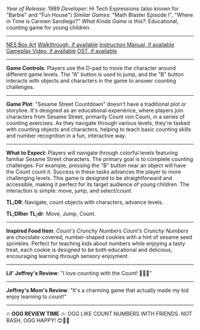 *Year of Release*: 1989
*Developer*: Hi Tech Expressions (also known for "Barbie" and "Fun House")
*Similar Games*: "Math Blaster Episode I", "Where in Time is Carmen Sandiego?"
*What Kinda Game is this?*: Educational, counting game for young children.

---
[NES Box Art](https://www.google.com/search?tbm=isch&q=NES+Box+Art+Sesame+Street+Countdown) 
[Walkthrough, if available](https://www.google.com/search?q=Walkthrough+NES+Sesame+Street+Countdown)
[Instruction Manual, if available](https://www.google.com/search?q=NES+Instruction+Manual+Sesame+Street+Countdown)
[Gameplay Video, if available](https://www.youtube.com/results?search_query=gameplay+NES+Sesame+Street+Countdown) 
[OST, if available](https://www.youtube.com/results?search_query=gameplay+NES+Sesame+Street+Countdown+OST)

- - -
**Game Controls**:
Players use the D-pad to move the character around different game levels. The "A" button is used to jump, and the "B" button interacts with objects and characters in the game to answer counting challenges.

- - -
**Game Plot**:
"Sesame Street Countdown" doesn't have a traditional plot or storyline. It's designed as an educational experience, where players join characters from Sesame Street, primarily Count von Count, in a series of counting exercises. As they navigate through various levels, they're tasked with counting objects and characters, helping to teach basic counting skills and number recognition in a fun, interactive way.

- - -
**What to Expect**: 
Players will navigate through colorful levels featuring familiar Sesame Street characters. The primary goal is to complete counting challenges. For example, pressing the "B" button near an object will have the Count count it. Success in these tasks advances the player to more challenging levels. This game is designed to be straightforward and accessible, making it perfect for its target audience of young children. The interaction is simple: move, jump, and select/count.

**TL;DR**: Navigate, count objects with characters, advance levels.

**TL;DRier TL;dr**: Move, Jump, Count.

---
**Inspired Food Item**: *Count's Crunchy Numbers*
*Count's Crunchy Numbers* are chocolate-covered, number-shaped cookies with a hint of sesame seed sprinkles. Perfect for teaching kids about numbers while enjoying a tasty treat, each cookie is designed to be both educational and delicious, encouraging learning through sensory enjoyment.

---
**Lil' Jeffrey's Review**: "I love counting with the Count! 🍪🔢😊"

---
**Jeffrey's Mom's Review**: "It's a charming game that actually made my kid enjoy learning to count!"

---
🔥 **OGG REVIEW TIME** 🔥: OGG LIKE COUNT NUMBERS WITH FRIENDS. NOT BASH, OGG HAPPY! 😊🔢🍪